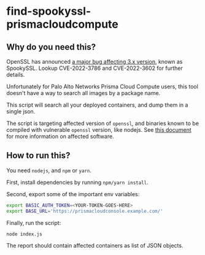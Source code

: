 # find-spookyssl-prismacloudcompute

## Why do you need this?

OpenSSL has announced [a major bug affecting 3.x version](https://mta.openssl.org/pipermail/openssl-announce/2022-October/000238.html), known as SpookySSL. Lookup CVE-2022-3786 and CVE-2022-3602 for further details.

Unfortunately for Palo Alto Networks Prisma Cloud Compute users, this tool doesn't have a way to search all images by a package name. 

This script will search all your deployed containers, and dump them in a single json.

The script is targeting affected version of `openssl`, and binaries known to be compiled with vulnerable `openssl` version, like nodejs. See [this document](https://github.com/NCSC-NL/OpenSSL-2022/tree/main/software) for more information on affected software.

## How to run this?

You need `nodejs`, and `npm` or `yarn`. 

First, install dependencies by running `npm/yarn install`.

Second, export some of the important env variables:

```sh
export BASIC_AUTH_TOKEN=<YOUR-TOKEN-GOES-HERE>
export BASE_URL='https://prismacloudconsole.example.com/'
```

Finally, run the script:

```sh
node index.js
```

The report should contain affected containers as list of JSON objects.
